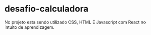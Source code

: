 # desafio-calculadora
No projeto esta sendo utilizado CSS, HTML E Javascript com React no intuito de aprendizagem.
